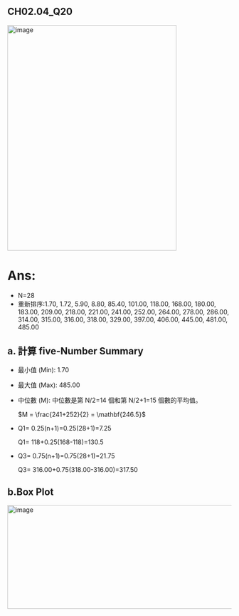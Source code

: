 ## CH02.04_Q20
<img width="380" height="506" alt="image" src="https://github.com/user-attachments/assets/0d0cab24-3f45-45c1-9423-d605b5c27e70" />


# Ans:

- N=28
- 重新排序:1.70, 1.72, 5.90, 8.80, 85.40, 101.00, 118.00, 168.00, 180.00, 183.00, 209.00,
  218.00, 221.00, 241.00, 252.00, 264.00, 278.00, 286.00, 314.00, 315.00, 316.00, 318.00,
  329.00, 397.00, 406.00, 445.00, 481.00, 485.00

## a. 計算 five-Number Summary

- 最小值 (Min): 1.70

- 最大值 (Max): 485.00

- 中位數 (M): 中位數是第 N/2=14 個和第 N/2+1=15 個數的平均值。

    $M = \frac{241+252}{2} = \mathbf{246.5}$  
  
- Q1= 0.25(n+1)=0.25(28+1)=7.25
 
    Q1= 118+0.25(168-118)=130.5 

- Q3= 0.75(n+1)=0.75(28+1)=21.75 

    Q3= 316.00+0.75(318.00-316.00)=317.50


## b.Box Plot

<img width="666" height="233" alt="image" src="https://github.com/user-attachments/assets/df2c4d3e-383f-4984-912e-db04154ad304" />

 
